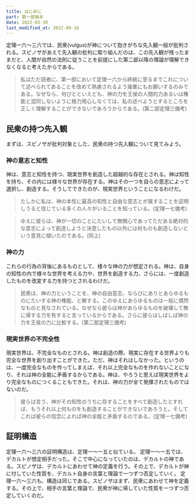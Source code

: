 ```yaml
---
title: はじめに
part: 第一部後半
date: 2022-03-30
last_modified_at: 2022-09-16
---
```


定理一六～三六では、民衆(vulgus)が神について抱きがちな先入観一般が批判される。スピノザがあえて先入観の批判に取り組んだのは、この先入観が残ったままだと、人間が自然の法則に従うことを前提にした第二部以降の理論が理解できなくなると考えたからである。

>私はただ読者に、第一部において定理一六から終結に至るまでこれについて述べられてあることを改めて熟慮されるよう幾重にもお願いするのみである。なぜなら、何びとといえども、神の力を王侯の人間的力あるいは権能と混同しないように極力用心しなくては、私の述べようとするところを正しく理解することができないであろうからである。(第二部定理三備考)

## 民衆の持つ先入観

まずは、スピノザが批判対象とした、民衆の持つ先入観について見てみよう。

### 神の意志と知性

神は、意志と知性を持つ、現実世界を創造した超越的な存在とされる。神は知性を持ち、その内には様々な世界が存在する。神はその一つを自らの意志によって選択し、創造する。そうしてできたのが、現実世界ということになるわけだ。

>たしかに私は、神の本性に最高の知性と自由な意志とが属することを証明しうると信じている多くの人々がいることを知っている。(定理一七備考)

>ゆえに彼らは、神が一切のことにたいして無関心であってただある絶対的な意志によって創造しようと決意したもの以外には何ものも創造しないという意見に傾いたのである。(同上)

### 神の力

これらの行為の背後にあるものとして、様々な神の力が想定される。神は、自身の知性の内で様々な世界を考える力や、世界を創造する力、さらには、一度創造したものを改変する力を持つとされるわけだ。

>民衆は、神の力ということを、神の自由意志、ならびにありとあらゆるものにたいする神の権能、と解する。このゆえにあらゆるものは一般に偶然なものと見なされている。なぜなら彼らは神があらゆるものを破壊して無に帰する力を有すると言っているからである。さらに彼らはしばしば神の力を王侯の力に比較する。(第二部定理三備考)

### 現実世界の不完全性

現実世界は、不完全なものとされる。神は創造の際、現実に存在する世界よりも完全な世界を創り出すことができた。ただ、神はそれはしなかった。というのは、一度完全なものを作ってしまえば、それ以上完全なものを作れないことになり、それは神の全能に矛盾するからである。神は、やろうと思えば現実世界をより完全なものにつくることもできた。それは、神の力が全て発揮されたものではないのだ。

>彼らは言う、神がその知性のうちに存することをすべて創造したとすれば、もうそれ以上何ものをも創造することができないであろうと。そしてこれは彼らの信念によれば神の全能と矛盾するのである。(定理一七備考)

## 証明構造

定理一六～三六の証明構造は、定理一～一五と似ている。
定理一～一五では、デカルトが想定相手だった。そこで中心になっていたのは、デカルトの神である。スピノザは、デカルトにあわせて神の定義を行う。その上で、デカルトが神に付していた性質を、デカルト自身の言葉と理論で一つずつ否定していく。
定理一六～三六も、構造は同じである。スピノザはまず、民衆にあわせて神を定義する。その上で、相手の言葉と理論で、民衆が神に帰していた性質を一つずつ否定していくのだ。
